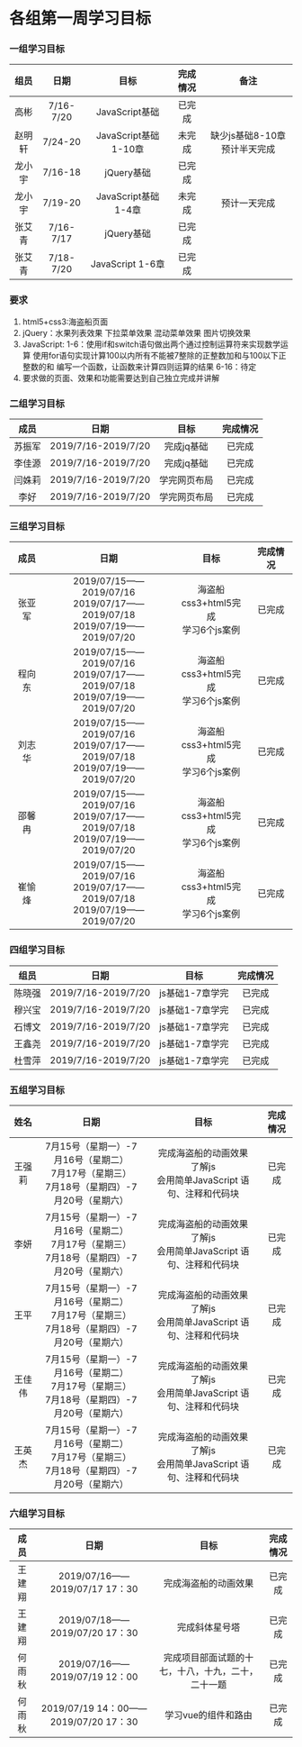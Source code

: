 # 各组第一周学习目标

### 一组学习目标

组员 | 日期 | 目标 | 完成情况 | 备注
:-: | :-: | :-: | :-: | :-: |
|高彬|7/16-7/20|JavaScript基础 | 已完成 |
|赵明轩|7/24-20|JavaScript基础 1-10章 | 未完成 | 缺少js基础8-10章预计半天完成 |
|龙小宇|7/16-18|jQuery基础 | 已完成
|龙小宇|7/19-20|JavaScript基础 1-4章 | 未完成 | 预计一天完成 |
|张艾青|7/16-7/17|jQuery基础 | 已完成
|张艾青|7/18-7/20|JavaScript 1-6章 | 已完成 |
### 要求
1. html5+css3:海盗船页面
2. jQuery：水果列表效果 下拉菜单效果 混动菜单效果 图片切换效果
3. JavaScript:  1-6：使用if和switch语句做出两个通过控制运算符来实现数学运算 
                     使用for语句实现计算100以内所有不能被7整除的正整数加和与100以下正整数的和
                     编写一个函数，让函数来计算四则运算的结果
                6-16：待定
4. 要求做的页面、效果和功能需要达到自己独立完成并讲解

### 二组学习目标

成员| 日期 | 目标 | 完成情况 |
:-: | :-: | :-: | :-: |
|苏振军|2019/7/16-2019/7/20|完成jq基础| 已完成
|李佳源|2019/7/16-2019/7/20|完成jq基础| 已完成
|闫姝莉|2019/7/16-2019/7/20|学完网页布局| 已完成
|李好|2019/7/16-2019/7/20|学完网页布局| 已完成

### 三组学习目标

成员|日期|目标|完成情况
:-: | :-: | :-: | :-: |
张亚军|2019/07/15——2019/07/16<br>2019/07/17——2019/07/18<br>2019/07/19——2019/07/20|海盗船<br>css3+html5完成<br>学习6个js案例 | 已完成
程向东|2019/07/15——2019/07/16<br>2019/07/17——2019/07/18<br>2019/07/19——2019/07/20|海盗船<br>css3+html5完成<br>学习6个js案例 | 已完成
刘志华|2019/07/15——2019/07/16<br>2019/07/17——2019/07/18<br>2019/07/19——2019/07/20|海盗船<br>css3+html5完成<br>学习6个js案例 | 已完成
邵馨冉|2019/07/15——2019/07/16<br>2019/07/17——2019/07/18<br>2019/07/19——2019/07/20|海盗船<br>css3+html5完成<br>学习6个js案例 | 已完成
崔愉烽|2019/07/15——2019/07/16<br>2019/07/17——2019/07/18<br>2019/07/19——2019/07/20|海盗船<br>css3+html5完成<br>学习6个js案例 | 已完成

### 四组学习目标

组员|日期|目标|完成情况
:-: | :-: | :-: | :-: |
|陈晓强|2019/7/16-2019/7/20|js基础1-7章学完 |已完成
|穆兴宝|2019/7/16-2019/7/20|js基础1-7章学完 |已完成
|石博文|2019/7/16-2019/7/20|js基础1-7章学完 |已完成
|王鑫尧|2019/7/16-2019/7/20|js基础1-7章学完 |已完成
|杜雪萍|2019/7/16-2019/7/20|js基础1-7章学完 |已完成


### 五组学习目标

姓名| 日期 | 目标 | 完成情况 |
|:-: | :-: | :-: | :-: |
|王强莉|7月15号（星期一）-7月16号（星期二）</br> 7月17号（星期三）</br> 7月18号（星期四）-7月20号（星期六）|完成海盗船的动画效果</br>了解js</br>会用简单JavaScript 语句、注释和代码块 | 已完成
|李妍|7月15号（星期一）-7月16号（星期二）</br> 7月17号（星期三）</br> 7月18号（星期四）-7月20号（星期六）|完成海盗船的动画效果</br>了解js</br>会用简单JavaScript 语句、注释和代码块 | 已完成
|王平|7月15号（星期一）-7月16号（星期二）</br> 7月17号（星期三）</br> 7月18号（星期四）-7月20号（星期六）|完成海盗船的动画效果</br>了解js</br>会用简单JavaScript 语句、注释和代码块 | 已完成
|王佳伟|7月15号（星期一）-7月16号（星期二）</br> 7月17号（星期三）</br> 7月18号（星期四）-7月20号（星期六）|完成海盗船的动画效果</br>了解js</br>会用简单JavaScript 语句、注释和代码块 | 已完成
|王英杰|7月15号（星期一）-7月16号（星期二）</br> 7月17号（星期三）</br> 7月18号（星期四）-7月20号（星期六）|完成海盗船的动画效果</br>了解js</br>会用简单JavaScript 语句、注释和代码块 | 已完成


### 六组学习目标

成员| 日期 | 目标 | 完成情况 
:-: | :-: | :-: | :-: |
|王建翔 |2019/07/16——2019/07/17 17：30 |完成海盗船的动画效果 | 已完成
|王建翔|2019/07/18——2019/07/20 17：30|完成斜体星号塔| 已完成
|何雨秋|2019/07/16——2019/07/19 12：00|完成项目部面试题的十七，十八，十九，二十，二十一题 | 已完成
|何雨秋|2019/07/19 14：00——2019/07/20 17：30|学习vue的组件和路由 | 已完成